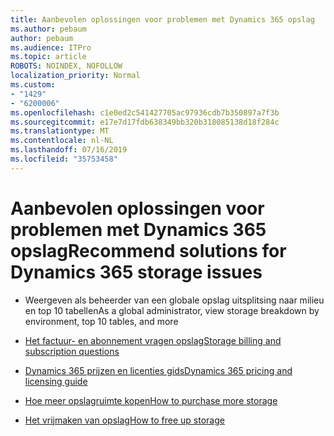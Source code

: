 ```yaml
---
title: Aanbevolen oplossingen voor problemen met Dynamics 365 opslag
ms.author: pebaum
author: pebaum
ms.audience: ITPro
ms.topic: article
ROBOTS: NOINDEX, NOFOLLOW
localization_priority: Normal
ms.custom:
- "1429"
- "6200006"
ms.openlocfilehash: c1e0ed2c541427705ac97936cdb7b350897a7f3b
ms.sourcegitcommit: e17e7d17fdb638349bb320b318085138d18f284c
ms.translationtype: MT
ms.contentlocale: nl-NL
ms.lasthandoff: 07/16/2019
ms.locfileid: "35753458"
---
```

# <a name="recommend-solutions-for-dynamics-365-storage-issues"></a><span data-ttu-id="d8c80-102">Aanbevolen oplossingen voor problemen met Dynamics 365 opslag</span><span class="sxs-lookup"><span data-stu-id="d8c80-102">Recommend solutions for Dynamics 365 storage issues</span></span>

* <span data-ttu-id="d8c80-103">Weergeven als beheerder van een globale opslag uitsplitsing naar milieu en top 10 tabellen</span><span class="sxs-lookup"><span data-stu-id="d8c80-103">As a global administrator, view storage breakdown by environment, top 10 tables, and more</span></span>

* [<span data-ttu-id="d8c80-104">Het factuur- en abonnement vragen opslag</span><span class="sxs-lookup"><span data-stu-id="d8c80-104">Storage billing and subscription questions</span></span>](https://docs.microsoft.com/dynamics365/customer-engagement/admin/contact-information-microsoft-dynamics-365-online-billing-support)

* [<span data-ttu-id="d8c80-105">Dynamics 365 prijzen en licenties gids</span><span class="sxs-lookup"><span data-stu-id="d8c80-105">Dynamics 365 pricing and licensing guide</span></span>](https://dynamics.microsoft.com/pricing/)

* [<span data-ttu-id="d8c80-106">Hoe meer opslagruimte kopen</span><span class="sxs-lookup"><span data-stu-id="d8c80-106">How to purchase more storage</span></span>](https://docs.microsoft.com/en-us/dynamics365/customer-engagement/admin/manage-storage#add-storage-to-dynamics-365-online)

* [<span data-ttu-id="d8c80-107">Het vrijmaken van opslag</span><span class="sxs-lookup"><span data-stu-id="d8c80-107">How to free up storage</span></span>](https://docs.microsoft.com/dynamics365/customer-engagement/admin/free-storage-space)
